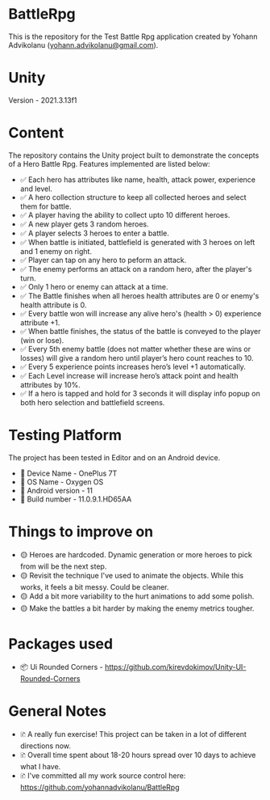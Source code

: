 # BattleRpg
This is the repository for the Test Battle Rpg application created by Yohann Advikolanu (yohann.advikolanu@gmail.com).

# Unity
Version - 2021.3.13f1

# Content
The repository contains the Unity project built to demonstrate the concepts of a Hero Battle Rpg.
Features implemented are listed below:
- ✅ Each hero has attributes like name, health, attack power, experience and level.
- ✅ A hero collection structure to keep all collected heroes and select them for battle.
- ✅ A player having the ability to collect upto 10 different heroes.
- ✅ A new player gets 3 random heroes.
- ✅ A player selects 3 heroes to enter a battle.
- ✅ When battle is initiated, battlefield is generated with 3 heroes on left and 1 enemy on right.
- ✅ Player can tap on any hero to peform an attack.
- ✅ The enemy performs an attack on a random hero, after the player's turn.
- ✅ Only 1 hero or enemy can attack at a time.
- ✅ The Battle finishes when all heroes health attributes are 0 or enemy's health attribute is 0.
- ✅ Every battle won will increase any alive hero's (health > 0) experience attribute +1.
- ✅ When battle finishes, the status of the battle is conveyed to the player (win or lose).
- ✅ Every 5th enemy battle (does not matter whether these are wins or losses) will give a random hero until player’s hero count reaches to 10.
- ✅ Every 5 experience points increases hero’s level +1 automatically.
- ✅ Each Level increase will increase hero’s attack point and health attributes by 10%.
- ✅ If a hero is tapped and hold for 3 seconds it will display info popup on both hero selection and battlefield screens.

# Testing Platform
The project has been tested in Editor and on an Android device. 
- 📱 Device Name - OnePlus 7T
- 📱 OS Name - Oxygen OS
- 📱 Android version - 11
- 📱 Build number - 11.0.9.1.HD65AA

# Things to improve on
- 🟡 Heroes are hardcoded. Dynamic generation or more heroes to pick from will be the next step.
- 🟡 Revisit the technique I've used to animate the objects. While this works, it feels a bit messy. Could be cleaner.
- 🟡 Add a bit more variability to the hurt animations to add some polish.
- 🟡 Make the battles a bit harder by making the enemy metrics tougher.

# Packages used
- 📦 Ui Rounded Corners - https://github.com/kirevdokimov/Unity-UI-Rounded-Corners

# General Notes
- 🗈 A really fun exercise! This project can be taken in a lot of different directions now.
- 🗈 Overall time spent about 18-20 hours spread over 10 days to achieve what I have.
- 🗈 I've committed all my work source control here: https://github.com/yohannadvikolanu/BattleRpg